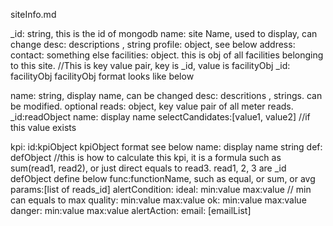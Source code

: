 siteInfo.md

_id:  string, this is the id of mongodb
name: site Name, used to display, can change
desc: descriptions , string
profile: object, see below
  address:
  contact:
  something else
facilities: object. this is obj of all facilities belonging to this site.
  //This is key value pair, key is _id, value is facilityObj
  _id: facilityObj
  facilityObj format looks like below

  name: string, display name, can be changed
  desc: descritions , strings. can be modified. optional
  reads: object, key value pair of all meter reads. 
    _id:readObject
    name: display name
    selectCandidates:[value1, value2]  //if this value exists 
      

  kpi:
    id:kpiObject
      kpiObject format see below
      name: display name string
      def: defObject   //this is how to calculate this kpi, it is a formula such as sum(read1, read2), or just direct equals to read3. read1, 2, 3 are _id
        defObject define below
        func:functionName, such as equal, or sum, or avg
        params:[list of reads_id]
      alertCondition:
        ideal:
          min:value
          max:value   // min can equals to max
        quality:
          min:value
          max:value
        ok:
          min:value
          max:value
        danger:
          min:value
          max:value
      alertAction:
        email:
          [emailList]





